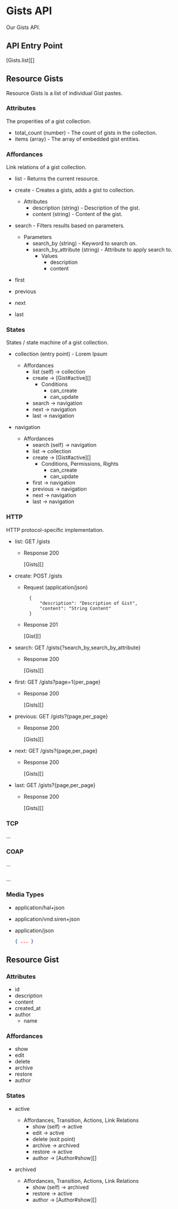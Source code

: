 # Gists API
Our Gists API.

## API Entry Point
[Gists.list][]

## Resource Gists
Resource Gists is a list of individual Gist pastes.

### Attributes
The properities of a gist collection.

+ total_count (number) - The count of gists in the collection.
+ items (array) - The array of embedded gist entities.

### Affordances
Link relations of a gist collection.

+ list - Returns the current resource.

+ create - Creates a gists, adds a gist to collection.
    + Attributes
        + description (string) - Description of the gist.
        + content (string) - Content of the gist.

+ search - Filters results based on parameters.
    + Parameters
        + search_by (string) - Keyword to search on.
        + search_by_attribute (string) - Attribute to apply search to.
            + Values
                + description
                + content
+ first
+ previous
+ next
+ last

### States
States / state machine of a gist collection.

+ collection (entry point) - Lorem Ipsum
    + Affordances
        + list (self) -> collection
        + create -> [Gist#active][]
            + Conditions
                + can_create
                + can_update
        + search -> navigation
        + next -> navigation
        + last -> navigation

+ navigation
    + Affordances
        + search (self) -> navigation
        + list -> collection
        + create -> [Gist#active][]
            + Conditions, Permissions, Rights
                + can_create
                + can_update
        + first -> navigation
        + previous -> navigation
        + next -> navigation
        + last -> navigation

### HTTP
HTTP protocol-specific implementation. 

+ list: GET /gists
    + Response 200
        
        [Gists][]

+ create: POST /gists
    + Request (application/json)

            {
                "description": "Description of Gist",
                "content": "String Content"
            }

    + Response 201

        [Gist][]

+ search: GET /gists{?search_by,search_by_attribute}
    + Response 200

        [Gists][]

+ first: GET /gists?page=1{per_page}
    + Response 200

        [Gists][]

+ previous: GET /gists?{page,per_page} 
    + Response 200

        [Gists][]       

+ next: GET /gists?{page,per_page}
    + Response 200

        [Gists][]

+ last: GET /gists?{page,per_page}
    + Response 200

        [Gists][]

### TCP
...

### COAP
...

### <other protocol>
...

### Media Types
+ application/hal+json
+ application/vnd.siren+json
+ application/json
    
    ```json
    { ... }
    ```

## Resource Gist

### Attributes
+ id
+ description
+ content
+ created_at
+ author
    + name

### Affordances
+ show 
+ edit
+ delete
+ archive
+ restore
+ author

### States
+ active
    + Affordances, Transition, Actions, Link Relations
        + show (self) -> active
        + edit -> active
        + delete (exit point)
        + archive -> archived
        + restore -> active
        + author -> [Author#show][]

+ archived
    + Affordances, Transition, Actions, Link Relations
        + show (self) -> archived
        + restore -> active
        + author -> [Author#show][]
